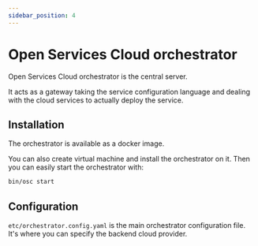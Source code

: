 ```yaml
---
sidebar_position: 4
---
```


# Open Services Cloud orchestrator

Open Services Cloud orchestrator is the central server.

It acts as a gateway taking the service configuration language and dealing with the cloud services to actually deploy the service.

## Installation

The orchestrator is available as a docker image.

You can also create virtual machine and install the orchestrator on it. Then you can easily start the orchestrator with:

```bash
bin/osc start
```

## Configuration

`etc/orchestrator.config.yaml` is the main orchestrator configuration file. It's where you can specify the backend cloud provider.

